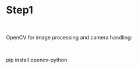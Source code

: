 <h1>Step1</h1> <br>
<p>OpenCV for image processing and camera handling:</p> <br>
<p> pip install opencv-python </p>

